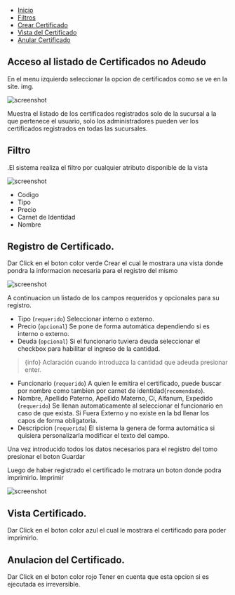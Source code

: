 - [Inicio](#access-to-list)
- [Filtros](#filters)
- [Crear Certificado](#create-certificate)
- [Vista del Certificado](#view-certificate)
- [Anular Certificado](#delete-certificate)


<a name="access-to-list"></a>
## Acceso al listado de Certificados no Adeudo
En el menu izquierdo seleccionar la opcion de certificados como se ve en la site. img.

![screenshot](/{{route}}/1.0/indexcertificates.png)

Muestra el listado de los certificados registrados solo de la sucursal a la que pertenece el usuario, 
solo los administradores pueden ver los certificados registrados en todas las sucursales.

<a name="filters"></a>
## Filtro
.El sistema realiza el filtro por cualquier atributo disponible de la vista

![screenshot](/{{route}}//1.0/search.png)

+ Codigo
+ Tipo
+ Precio
+ Carnet de Identidad
+ Nombre

<a name="create-certificate"></a>
## Registro de Certificado.
Dar Click en el boton color verde <larecipe-badge type="success" icon="fa fa-plus" rounded>Crear</larecipe-badge> el cual le mostrara una vista donde pondra la informacion necesaria para el registro del mismo 

![screenshot](/{{route}}/1.0/createcertificate.png)

A continuacion un listado de los campos requeridos y opcionales para su registro.

+ Tipo (`requerido`) Seleccionar interno o externo.
+ Precio (`opcional`) Se pone de forma automática dependiendo si es interno o externo.
+ Deuda (`opcional`) Si el funcionario tuviera deuda seleccionar el checkbox para habilitar el ingreso de la cantidad. 
> {info} Aclaración cuando introduzca la cantidad que adeuda presionar enter.

+ Funcionario (`requerido`) A quien le emitira el certificado, puede buscar por nombre como tambien por carnet de identidad(`recomendado`).
+ Nombre, Apellido Paterno, Apellido Materno, Ci, Alfanum, Expedido (`requerido`) Se llenan automaticamente al seleccionar el funcionario en caso de que exista.
Si Fuera Externo y no existe en la bd llenar los capos de forma obligatoria.
+ Descripcion (`requerida`) El sistema la genera de forma automática si quisiera personalizarla modificar el texto del campo.

Una vez introducido todos los datos necesarios para el registro del tomo presionar el boton 
<larecipe-badge type="info" rounded>Guardar</larecipe-badge>

Luego de haber registrado el certificado le motrara un boton donde podra imprimirlo.
<larecipe-badge type="info" rounded>Imprimir</larecipe-badge>

![screenshot](/{{route}}/1.0/certificate.png)

<a name="view-certificate"></a>
## Vista Certificado.
Dar Click en el boton color azul <larecipe-badge type="info" icon="fa fa-print" rounded></larecipe-badge> el cual le mostrara el certificado para poder imprimirlo.

<a name="delete-certificate"></a>
## Anulacion del Certificado.
Dar Click en el boton color rojo <larecipe-badge type="danger" icon="fa fa-trash" rounded></larecipe-badge> 
Tener en cuenta que esta opcion si es ejecutada es irreversible.